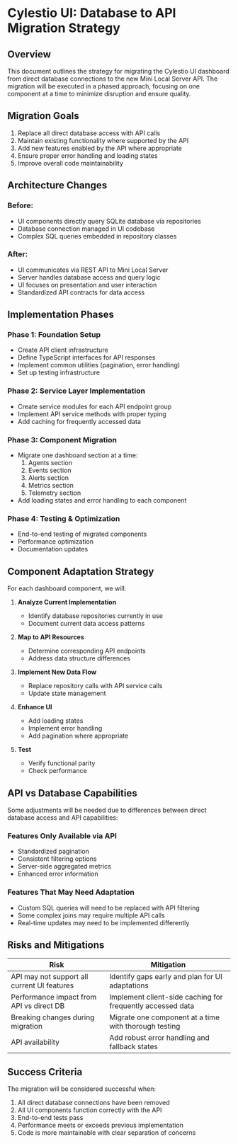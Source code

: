# Cylestio UI: Database to API Migration Strategy

## Overview

This document outlines the strategy for migrating the Cylestio UI dashboard from direct database connections to the new Mini Local Server API. The migration will be executed in a phased approach, focusing on one component at a time to minimize disruption and ensure quality.

## Migration Goals

1. Replace all direct database access with API calls
2. Maintain existing functionality where supported by the API
3. Add new features enabled by the API where appropriate
4. Ensure proper error handling and loading states
5. Improve overall code maintainability

## Architecture Changes

### Before:
- UI components directly query SQLite database via repositories
- Database connection managed in UI codebase
- Complex SQL queries embedded in repository classes

### After:
- UI communicates via REST API to Mini Local Server
- Server handles database access and query logic
- UI focuses on presentation and user interaction
- Standardized API contracts for data access

## Implementation Phases

### Phase 1: Foundation Setup
- Create API client infrastructure
- Define TypeScript interfaces for API responses
- Implement common utilities (pagination, error handling)
- Set up testing infrastructure

### Phase 2: Service Layer Implementation
- Create service modules for each API endpoint group
- Implement API service methods with proper typing
- Add caching for frequently accessed data

### Phase 3: Component Migration
- Migrate one dashboard section at a time:
  1. Agents section
  2. Events section
  3. Alerts section
  4. Metrics section
  5. Telemetry section
- Add loading states and error handling to each component

### Phase 4: Testing & Optimization
- End-to-end testing of migrated components
- Performance optimization
- Documentation updates

## Component Adaptation Strategy

For each dashboard component, we will:

1. **Analyze Current Implementation**
   - Identify database repositories currently in use
   - Document current data access patterns

2. **Map to API Resources**
   - Determine corresponding API endpoints
   - Address data structure differences

3. **Implement New Data Flow**
   - Replace repository calls with API service calls
   - Update state management

4. **Enhance UI**
   - Add loading states
   - Implement error handling
   - Add pagination where appropriate

5. **Test**
   - Verify functional parity
   - Check performance

## API vs Database Capabilities

Some adjustments will be needed due to differences between direct database access and API capabilities:

### Features Only Available via API
- Standardized pagination
- Consistent filtering options
- Server-side aggregated metrics
- Enhanced error information

### Features That May Need Adaptation
- Custom SQL queries will need to be replaced with API filtering
- Some complex joins may require multiple API calls
- Real-time updates may need to be implemented differently

## Risks and Mitigations

| Risk | Mitigation |
|------|------------|
| API may not support all current UI features | Identify gaps early and plan for UI adaptations |
| Performance impact from API vs direct DB | Implement client-side caching for frequently accessed data |
| Breaking changes during migration | Migrate one component at a time with thorough testing |
| API availability | Add robust error handling and fallback states |

## Success Criteria

The migration will be considered successful when:

1. All direct database connections have been removed
2. All UI components function correctly with the API
3. End-to-end tests pass
4. Performance meets or exceeds previous implementation
5. Code is more maintainable with clear separation of concerns 